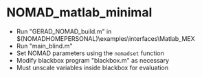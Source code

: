 # NOMAD_matlab_minimal
 
- Run "GERAD_NOMAD_build.m" in $(NOMADHOMEPERSONAL)\examples\interfaces\Matlab_MEX
- Run "main_blind.m"
- Set NOMAD parameters using the `nomadset` function
- Modify blackbox program "blackbox.m" as necessary
- Must unscale variables inside blackbox for evaluation
